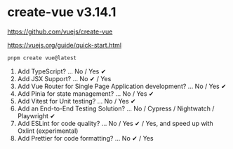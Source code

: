 # create-vue v3.14.1
https://github.com/vuejs/create-vue

https://vuejs.org/guide/quick-start.html
```bash
pnpm create vue@latest
```

1. Add TypeScript? … No / Yes ✔
2. Add JSX Support? … No ✔ / Yes
3. Add Vue Router for Single Page Application development? … No / Yes ✔
4. Add Pinia for state management? … No / Yes ✔
5. Add Vitest for Unit testing? … No / Yes ✔
6. Add an End-to-End Testing Solution? … No / Cypress / Nightwatch / Playwright ✔
7. Add ESLint for code quality? … No / Yes ✔ / Yes, and speed up with Oxlint (experimental)
8. Add Prettier for code formatting? … No ✔ / Yes
